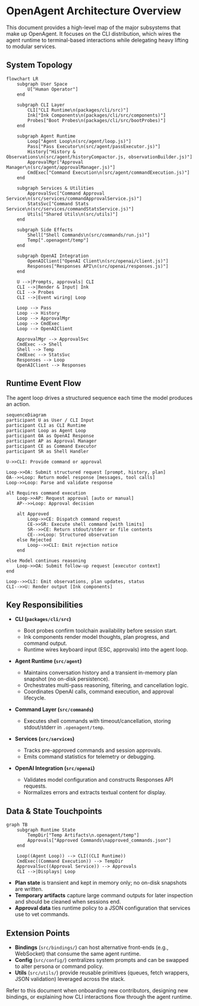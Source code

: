 # OpenAgent Architecture Overview

This document provides a high-level map of the major subsystems that make up OpenAgent.
It focuses on the CLI distribution, which wires the agent runtime to terminal-based
interactions while delegating heavy lifting to modular services.

## System Topology

```mermaid
flowchart LR
    subgraph User Space
        U["Human Operator"]
    end

    subgraph CLI Layer
        CLI["CLI Runtime\n(packages/cli/src)"]
        Ink["Ink Components\n(packages/cli/src/components)"]
        Probes["Boot Probes\n(packages/cli/src/bootProbes)"]
    end

    subgraph Agent Runtime
        Loop["Agent Loop\n(src/agent/loop.js)"]
        Pass["Pass Executor\n(src/agent/passExecutor.js)"]
        History["History & Observations\n(src/agent/historyCompactor.js, observationBuilder.js)"]
        ApprovalMgr["Approval Manager\n(src/agent/approvalManager.js)"]
        CmdExec["Command Execution\n(src/agent/commandExecution.js)"]
    end

    subgraph Services & Utilities
        ApprovalSvc["Command Approval Service\n(src/services/commandApprovalService.js)"]
        StatsSvc["Command Stats Service\n(src/services/commandStatsService.js)"]
        Utils["Shared Utils\n(src/utils)"]
    end

    subgraph Side Effects
        Shell["Shell Commands\n(src/commands/run.js)"]
        Temp[".openagent/temp"]
    end

    subgraph OpenAI Integration
        OpenAIClient["OpenAI Client\n(src/openai/client.js)"]
        Responses["Responses API\n(src/openai/responses.js)"]
    end

    U -->|Prompts, approvals| CLI
    CLI -->|Render & Input| Ink
    CLI --> Probes
    CLI -->|Event wiring| Loop

    Loop --> Pass
    Loop --> History
    Loop --> ApprovalMgr
    Loop --> CmdExec
    Loop --> OpenAIClient

    ApprovalMgr --> ApprovalSvc
    CmdExec --> Shell
    Shell --> Temp
    CmdExec --> StatsSvc
    Responses --> Loop
    OpenAIClient --> Responses
```

## Runtime Event Flow

The agent loop drives a structured sequence each time the model produces an action.

```mermaid
sequenceDiagram
participant U as User / CLI Input
participant CLI as CLI Runtime
participant Loop as Agent Loop
participant OA as OpenAI Response
participant AP as Approval Manager
participant CE as Command Executor
participant SR as Shell Handler

U->>CLI: Provide command or approval

Loop->>OA: Submit structured request [prompt, history, plan]
OA-->>Loop: Return model response [messages, tool calls]
Loop->>Loop: Parse and validate response

alt Requires command execution
    Loop->>AP: Request approval [auto or manual]
    AP-->>Loop: Approval decision

    alt Approved
        Loop->>CE: Dispatch command request
        CE->>SR: Execute shell command [with limits]
        SR-->>CE: Return stdout/stderr or file contents
        CE-->>Loop: Structured observation
    else Rejected
        Loop-->>CLI: Emit rejection notice
    end

else Model continues reasoning
    Loop->>OA: Submit follow-up request [executor context]
end

Loop-->>CLI: Emit observations, plan updates, status
CLI-->>U: Render output [Ink components]
```

## Key Responsibilities

- **CLI (`packages/cli/src`)**
  - Boot probes confirm toolchain availability before session start.
  - Ink components render model thoughts, plan progress, and command output.
  - Runtime wires keyboard input (ESC, approvals) into the agent loop.

- **Agent Runtime (`src/agent`)**
  - Maintains conversation history and a transient in-memory plan snapshot (no on-disk persistence).
  - Orchestrates multi-pass reasoning, filtering, and cancellation logic.
  - Coordinates OpenAI calls, command execution, and approval lifecycle.

- **Command Layer (`src/commands`)**
  - Executes shell commands with timeout/cancellation, storing stdout/stderr in `.openagent/temp`.

- **Services (`src/services`)**
  - Tracks pre-approved commands and session approvals.
  - Emits command statistics for telemetry or debugging.

- **OpenAI Integration (`src/openai`)**
  - Validates model configuration and constructs Responses API requests.
  - Normalizes errors and extracts textual content for display.

## Data & State Touchpoints

```mermaid
graph TB
    subgraph Runtime State
        TempDir["Temp Artifacts\n.openagent/temp"]
        Approvals["Approved Commands\napproved_commands.json"]
    end

    Loop((Agent Loop)) --> CLI((CLI Runtime))
    CmdExec((Command Execution)) --> TempDir
    ApprovalSvc((Approval Service)) --> Approvals
    CLI -->|Displays| Loop
```

- **Plan state** is transient and kept in memory only; no on-disk snapshots are written.
- **Temporary artifacts** capture large command outputs for later inspection and should be cleaned when sessions end.
- **Approval data** ties runtime policy to a JSON configuration that services use to vet commands.

## Extension Points

- **Bindings** (`src/bindings/`) can host alternative front-ends (e.g., WebSocket) that consume the same agent runtime.
- **Config** (`src/config/`) centralizes system prompts and can be swapped to alter persona or command policy.
- **Utils** (`src/utils/`) provide reusable primitives (queues, fetch wrappers, JSON validation) leveraged across the stack.

Refer to this document when onboarding new contributors, designing new bindings, or explaining how CLI interactions flow through the agent runtime.
